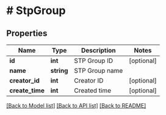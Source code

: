 # # StpGroup

## Properties

Name | Type | Description | Notes
------------ | ------------- | ------------- | -------------
**id** | **int** | STP Group ID | [optional] 
**name** | **string** | STP Group name | 
**creator_id** | **int** | Creator ID | [optional] 
**create_time** | **int** | Created time | [optional] 

[[Back to Model list]](../../README.md#documentation-for-models) [[Back to API list]](../../README.md#documentation-for-api-endpoints) [[Back to README]](../../README.md)
